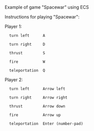 Example of game "Spacewar" using ECS

Instructions for playing "Spacewar":

Player 1:

      turn left      A

      turn right     D

      thrust         S

      fire           W

      teleportation  Q

Player 2:

      turn left      Arrow left

      turn right     Arrow right

      thrust         Arrow down

      fire           Arrow up

      teleportation  Enter (number-pad)
